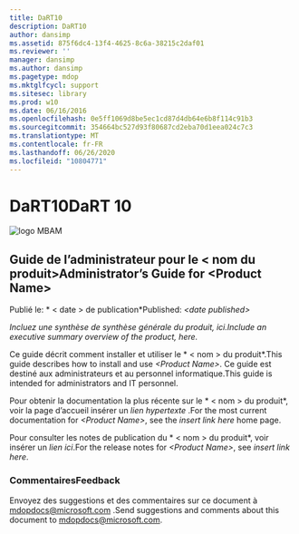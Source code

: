 ```yaml
---
title: DaRT10
description: DaRT10
author: dansimp
ms.assetid: 875f6dc4-13f4-4625-8c6a-38215c2daf01
ms.reviewer: ''
manager: dansimp
ms.author: dansimp
ms.pagetype: mdop
ms.mktglfcycl: support
ms.sitesec: library
ms.prod: w10
ms.date: 06/16/2016
ms.openlocfilehash: 0e5ff1069d8be5ec1cd87d4db64e6b8f114c91b3
ms.sourcegitcommit: 354664bc527d93f80687cd2eba70d1eea024c7c3
ms.translationtype: MT
ms.contentlocale: fr-FR
ms.lasthandoff: 06/26/2020
ms.locfileid: "10804771"
---
```

# <span data-ttu-id="70ffd-103">DaRT10</span><span class="sxs-lookup"><span data-stu-id="70ffd-103">DaRT 10</span></span>


![logo MBAM](images/mbam-logo-sm.gif)

## <a href="" id="administrator-s-guide-for--product-name-"></a><span data-ttu-id="70ffd-105">Guide de l’administrateur pour le &lt; nom du produit&gt;</span><span class="sxs-lookup"><span data-stu-id="70ffd-105">Administrator’s Guide for &lt;Product Name&gt;</span></span>


<span data-ttu-id="70ffd-106">Publié le: \* &lt; date &gt; de publication\*</span><span class="sxs-lookup"><span data-stu-id="70ffd-106">Published: *&lt;date published&gt;*</span></span>

*<span data-ttu-id="70ffd-107">Incluez une synthèse de synthèse générale du produit, ici.</span><span class="sxs-lookup"><span data-stu-id="70ffd-107">Include an executive summary overview of the product, here.</span></span>*

<span data-ttu-id="70ffd-108">Ce guide décrit comment installer et utiliser le \* &lt; nom &gt; du produit\*.</span><span class="sxs-lookup"><span data-stu-id="70ffd-108">This guide describes how to install and use *&lt;Product Name&gt;*.</span></span> <span data-ttu-id="70ffd-109">Ce guide est destiné aux administrateurs et au personnel informatique.</span><span class="sxs-lookup"><span data-stu-id="70ffd-109">This guide is intended for administrators and IT personnel.</span></span>

<span data-ttu-id="70ffd-110">Pour obtenir la documentation la plus récente sur le \* &lt; nom &gt; du produit\*, voir la page d’accueil insérer un *lien hypertexte* .</span><span class="sxs-lookup"><span data-stu-id="70ffd-110">For the most current documentation for *&lt;Product Name&gt;*, see the *insert link here* home page.</span></span>

<span data-ttu-id="70ffd-111">Pour consulter les notes de publication du \* &lt; nom &gt; du produit\*, voir insérer un *lien ici*.</span><span class="sxs-lookup"><span data-stu-id="70ffd-111">For the release notes for *&lt;Product Name&gt;*, see *insert link here*.</span></span>

### <span data-ttu-id="70ffd-112">Commentaires</span><span class="sxs-lookup"><span data-stu-id="70ffd-112">Feedback</span></span>

<span data-ttu-id="70ffd-113">Envoyez des suggestions et des commentaires sur ce document à <mdopdocs@microsoft.com> .</span><span class="sxs-lookup"><span data-stu-id="70ffd-113">Send suggestions and comments about this document to <mdopdocs@microsoft.com>.</span></span>

 

 





